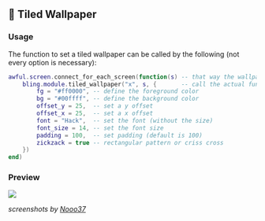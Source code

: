 ## 🏬 Tiled Wallpaper <!-- {docsify-ignore} -->

### Usage

The function to set a tiled wallpaper can be called by the following (not every option is necessary):
```lua
awful.screen.connect_for_each_screen(function(s) -- that way the wallpaper is applied to every screen
    bling.module.tiled_wallpaper("x", s, {       -- call the actual function ("x" is the string that will be tiled)
        fg = "#ff0000", -- define the foreground color
        bg = "#00ffff", -- define the background color
        offset_y = 25,  -- set a y offset
        offset_x = 25,  -- set a x offset
        font = "Hack",  -- set the font (without the size)
        font_size = 14, -- set the font size
        padding = 100,  -- set padding (default is 100)
        zickzack = true -- rectangular pattern or criss cross
    })
end)
```

### Preview

![](https://user-images.githubusercontent.com/70270606/213927382-bdb1b402-0e14-4a00-bfd1-5a1591c71d96.png)

*screenshots by [Nooo37](https://github.com/Nooo37)*

